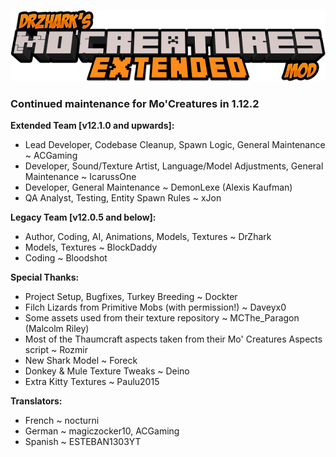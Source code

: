 ![DrZhark's Mo'Creatures Extended](logo_ext_small.png)

### Continued maintenance for Mo'Creatures in 1.12.2

**Extended Team [v12.1.0 and upwards]:**

* Lead Developer, Codebase Cleanup, Spawn Logic, General Maintenance ~ ACGaming
* Developer, Sound/Texture Artist, Language/Model Adjustments, General Maintenance ~ IcarussOne
* Developer, General Maintenance ~ DemonLexe (Alexis Kaufman)
* QA Analyst, Testing, Entity Spawn Rules ~ xJon

**Legacy Team [v12.0.5 and below]:**

* Author, Coding, AI, Animations, Models, Textures ~ DrZhark
* Models, Textures ~ BlockDaddy
* Coding ~ Bloodshot

**Special Thanks:**

- Project Setup, Bugfixes, Turkey Breeding ~ Dockter
- Filch Lizards from Primitive Mobs (with permission!) ~ Daveyx0
- Some assets used from their texture repository ~ MCThe_Paragon (Malcolm Riley)
- Most of the Thaumcraft aspects taken from their Mo' Creatures Aspects script ~ Rozmir
- New Shark Model ~ Foreck
- Donkey & Mule Texture Tweaks ~ Deino
- Extra Kitty Textures ~ Paulu2015

**Translators:**

- French ~ nocturni
- German ~ magiczocker10, ACGaming
- Spanish ~ ESTEBAN1303YT
